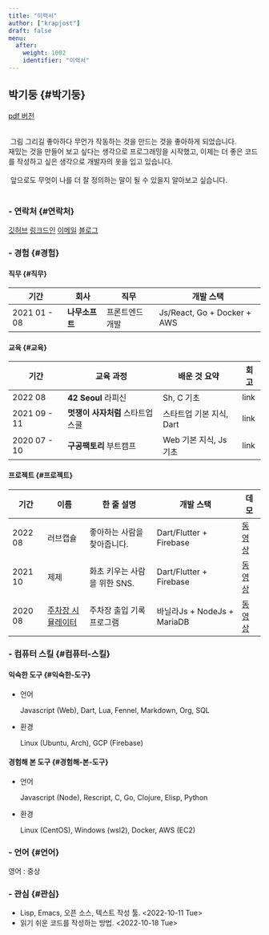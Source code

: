 ```yaml
---
title: "이력서"
author: ["krapjost"]
draft: false
menu:
  after:
    weight: 1002
    identifier: "이력서"
---
```


## 박기둥 {#박기둥}

[pdf 버전](https://krapjost.github.io/resume_ko.pdf)

<div class="verse">

<br />
&nbsp;그림 그리길 좋아하다 무언가 작동하는 것을 만드는 것을 좋아하게 되었습니다.<br />
재밌는 것을 만들어 보고 싶다는 생각으로 프로그래밍을 시작했고, 이제는 더 좋은 코드를 작성하고 싶은 생각으로 개발자의 옷을 입고 있습니다.<br />
<br />
&nbsp;앞으로도 무엇이 나를 더 잘 정의하는 말이 될 수 있을지 알아보고 싶습니다.<br />
<br />

</div>


### - 연락처 {#연락처}

[깃허브](https://github.com/krapjost)
[링크드인](https://www.linkedin.com/in/gidoong-park-3a0b751b1/)
[이메일](mailto:krapjost@gmail.com)
[블로그](https://krapjost.github.io/ko/)


### - 경험 {#경험}


#### 직무 {#직무}

| 기간         | 회사      | 직무     | 개발 스택                   |
|------------|---------|--------|-------------------------|
| 2021 01 - 08 | **나무소프트** | 프론트엔드 개발 | Js/React, Go + Docker + AWS |


#### 교육 {#교육}

| 기간         | 교육 과정            | 배운 것 요약     | 회고 |
|------------|------------------|-------------|----|
| 2022 08      | **42 Seoul** 라피신  | Sh, C 기초       | link |
| 2021 09 - 11 | **멋쟁이 사자처럼** 스타트업 스쿨 | 스타트업 기본 지식, Dart | link |
| 2020 07 - 10 | **구공팩토리** 부트캠프 | Web 기본 지식, Js 기초 | link |


#### 프로젝트 {#프로젝트}

| 기간    | 이름                                                | 한 줄 설명         | 개발 스택                | 데모                                               |
|-------|---------------------------------------------------|----------------|----------------------|--------------------------------------------------|
| 2022 08 | 러브캡슐                                            | 좋아하는 사람을 찾아줍니다. | Dart/Flutter + Firebase  | [동영상](https://vimeo.com/761317519)              |
| 2021 10 | 제제                                                | 화초 키우는 사람을 위한 SNS. | Dart/Flutter + Firebase  | [동영상](https://vimeo.com/652749941)              |
| 2020 08 | [주차장 시뮬레이터](https://github.com/krapjost/parkinglot) | 주차장 출입 기록 프로그램 | 바닐라Js + NodeJs + MariaDB | [동영상](https://www.youtube.com/watch?v=Rhi-OBtbe5c) |


### - 컴퓨터 스킬 {#컴퓨터-스킬}


#### 익숙한 도구 {#익숙한-도구}

<!--list-separator-->

-  언어

    Javascript (Web), Dart, Lua, Fennel, Markdown, Org, SQL

<!--list-separator-->

-  환경

    Linux (Ubuntu, Arch), GCP (Firebase)


#### 경험해 본 도구 {#경험해-본-도구}

<!--list-separator-->

-  언어

    Javascript (Node), Rescript, C, Go, Clojure, Elisp, Python

<!--list-separator-->

-  환경

    Linux (CentOS), Windows (wsl2), Docker, AWS (EC2)


### - 언어 {#언어}

영어 : 중상


### - 관심 {#관심}

-   Lisp, Emacs, 오픈 소스, 텍스트 작성 툴. <span class="timestamp-wrapper"><span class="timestamp">&lt;2022-10-11 Tue&gt;</span></span>
-   읽기 쉬운 코드를 작성하는 방법. <span class="timestamp-wrapper"><span class="timestamp">&lt;2022-10-18 Tue&gt;</span></span>
